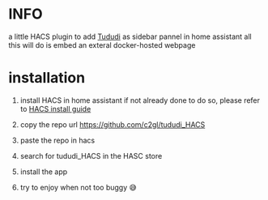 # INFO
a little HACS plugin to add [Tududi](https://github.com/chrisvel/tududi) as sidebar pannel in home assistant 
all this will do is embed an exteral docker-hosted webpage


# installation 
1. install HACS in home assistant if not already done 
    to do so, please refer to [HACS install guide](https://www.hacs.xyz/docs/use/download/download/#to-download-hacs)

2. copy the repo url https://github.com/c2gl/tududi_HACS

3. paste the repo in hacs

4. search for tududi_HACS in the HASC store

5. install the app 

6. try to enjoy when not too buggy 😅